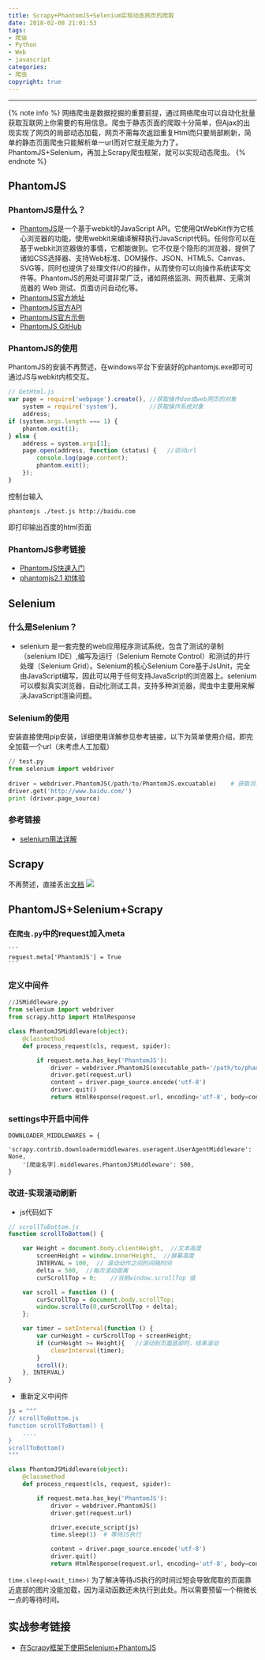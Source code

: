 ```yaml
---
title: Scrapy+PhantomJS+Selenium实现动态网页的爬取
date: 2018-02-08 21:01:53
tags:
- 爬虫
- Python
- Web
- javascript
categories:
- 爬虫
copyright: true
---
```

-----------------------
{% note info %}
网络爬虫是数据挖掘的重要前提，通过网络爬虫可以自动化批量获取互联网上你需要的有用信息。爬虫于静态页面的爬取十分简单，但Ajax的出现实现了网页的局部动态加载，网页不需每次返回重复Html而只要局部刷新，简单的静态页面爬虫只能解析单一url而对它就无能为力了。PhantomJS+Selenium，再加上Scrapy爬虫框架，就可以实现动态爬虫。
{% endnote %}
<!--more-->

## PhantomJS
### PhantomJS是什么？
- [PhantomJS](http://blog.csdn.net/libsyc/article/details/78199850)是一个基于webkit的JavaScript API。它使用QtWebKit作为它核心浏览器的功能，使用webkit来编译解释执行JavaScript代码。任何你可以在基于webkit浏览器做的事情，它都能做到。它不仅是个隐形的浏览器，提供了诸如CSS选择器、支持Web标准、DOM操作、JSON、HTML5、Canvas、SVG等，同时也提供了处理文件I/O的操作，从而使你可以向操作系统读写文件等。PhantomJS的用处可谓非常广泛，诸如网络监测、网页截屏、无需浏览器的 Web 测试、页面访问自动化等。
- [PhantomJS官方地址](http://phantomjs.org/)
- [PhantomJS官方API](http://phantomjs.org/api/)
- [PhantomJS官方示例](http://phantomjs.org/examples/。)
- [PhantomJS GitHub](https://github.com/ariya/phantomjs/。)

### PhantomJS的使用
PhantomJS的安装不再赘述，在windows平台下安装好的phantomjs.exe即可可通过JS与webkit内核交互。
```js
// GetHtml.js
var page = require('webpage').create(), //获取操作dom或web网页的对象
    system = require('system'),         //获取操作系统对象
    address;
if (system.args.length === 1) {
    phantom.exit(1);
} else {
    address = system.args[1];
    page.open(address, function (status) {   //访问url
        console.log(page.content);
        phantom.exit();
    });
}
```
控制台输入
```
phantomjs ./test.js http://baidu.com
```
即打印输出百度的html页面
### PhantomJS参考链接
- [ PhantomJS快速入门](http://blog.csdn.net/libsyc/article/details/78199850)
- [phantomjs2.1 初体验](https://www.jianshu.com/p/9efe08a8e99e)

## Selenium
### 什么是Selenium？
- selenium 是一套完整的web应用程序测试系统，包含了测试的录制（selenium IDE）,编写及运行（Selenium Remote Control）和测试的并行处理（Selenium Grid）。Selenium的核心Selenium Core基于JsUnit，完全由JavaScript编写，因此可以用于任何支持JavaScript的浏览器上。selenium可以模拟真实浏览器，自动化测试工具，支持多种浏览器，爬虫中主要用来解决JavaScript渲染问题。

### Selenium的使用
安装直接使用pip安装，详细使用详解参见参考链接，以下为简单使用介绍，即完全加载一个url（未考虑人工加载）
```py
// test.py
from selenium import webdriver
 
driver = webdriver.PhantomJS(/path/to/PhantomJS.excuatable)    # 获取浏览器对象
driver.get('http://www.baidu.com/')
print (driver.page_source)
```
### 参考链接
- [selenium用法详解](https://www.cnblogs.com/themost/p/6900852.html)

## Scrapy
不再赘述，直接丢出[文档](http://scrapy-chs.readthedocs.io/zh_CN/0.24/intro/tutorial.html)
![](http://wx1.sinaimg.cn/large/005B4KCngy1fo9ecirwzcj30jg0dqgnu.jpg)
## PhantomJS+Selenium+Scrapy
### 在`爬虫.py`中的request加入meta
    ```
    request.meta['PhantomJS'] = True
    ```
### 定义中间件
```py
//JSMiddleware.py
from selenium import webdriver
from scrapy.http import HtmlResponse

class PhantomJSMiddleware(object):
    @classmethod
    def process_request(cls, request, spider):

        if request.meta.has_key('PhantomJS'):
            driver = webdriver.PhantomJS(executable_path='/path/to/phantomjs') 
            driver.get(request.url)
            content = driver.page_source.encode('utf-8')
            driver.quit()  
            return HtmlResponse(request.url, encoding='utf-8', body=content, request=request)
```
### settings中开启中间件
```
DOWNLOADER_MIDDLEWARES = {
    'scrapy.contrib.downloadermiddlewares.useragent.UserAgentMiddleware': None,
    '[爬虫名字].middlewares.PhantomJSMiddleware': 500,
}
```
### 改进-实现滚动刷新
- js代码如下
```js
// scrollToBottom.js
function scrollToBottom() {

    var Height = document.body.clientHeight,  //文本高度
        screenHeight = window.innerHeight,  //屏幕高度
        INTERVAL = 100,  // 滚动动作之间的间隔时间
        delta = 500,  //每次滚动距离
        curScrollTop = 0;    //当前window.scrollTop 值

    var scroll = function () {
        curScrollTop = document.body.scrollTop;
        window.scrollTo(0,curScrollTop + delta);
    };

    var timer = setInterval(function () {
        var curHeight = curScrollTop + screenHeight;
        if (curHeight >= Height){   //滚动到页面底部时，结束滚动
            clearInterval(timer);
        }
        scroll();
    }, INTERVAL)
}

```
- 重新定义中间件
```py
js = """
// scrollToBottom.js
function scrollToBottom() {
    ....
}
scrollToBottom()
"""

class PhantomJSMiddleware(object):
    @classmethod
    def process_request(cls, request, spider):

        if request.meta.has_key('PhantomJS'):
            driver = webdriver.PhantomJS() 
            driver.get(request.url)

            driver.execute_script(js)   
            time.sleep(1)  # 等待JS执行

            content = driver.page_source.encode('utf-8')
            driver.quit()  
            return HtmlResponse(request.url, encoding='utf-8', body=content, request=request)
```
`time.sleep(<wait_time>)`
为了解决等待JS执行的时间过短会导致爬取的页面靠近底部的图片没能加载，因为滚动函数还未执行到此处。所以需要预留一个稍微长一点的等待时间。
## 实战参考链接
- [在Scrapy框架下使用Selenium+PhantomJS](https://zhuanlan.zhihu.com/p/25511551)